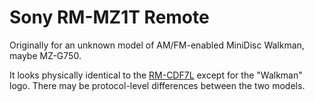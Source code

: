 Sony RM-MZ1T Remote
===================

Originally for an unknown model of AM/FM-enabled MiniDisc Walkman, maybe MZ-G750.

It looks physically identical to the [RM-CDF7L](Sony+RM-CDF7L.md) except
for the "Walkman" logo. There may be protocol-level differences between the two
models.
